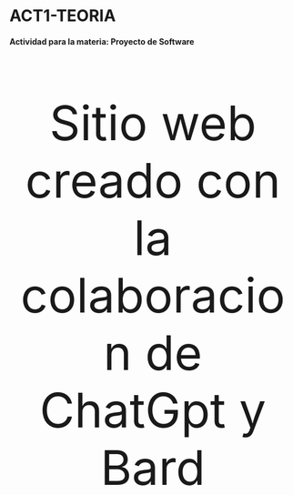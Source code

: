 # ACT1-TEORIA
#### Actividad para la materia:  Proyecto de Software
<p align="center" style="font-size: 84px;">Sitio web creado con la colaboracion de ChatGpt y Bard</p>
